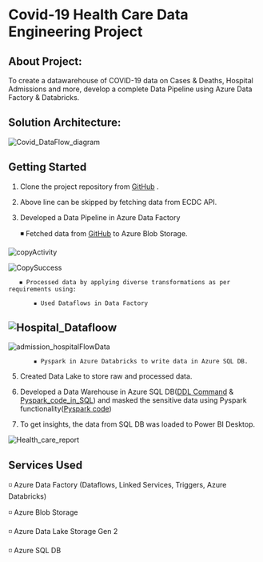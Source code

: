 # Covid-19 Health Care Data Engineering Project
## About Project:
To create a datawarehouse of COVID-19 data on Cases & Deaths, Hospital Admissions and more, develop a complete Data Pipeline using Azure Data Factory & Databricks.

## Solution Architecture:
![Covid_DataFlow_diagram](https://github.com/rashmi0007/health_data/assets/87612040/7928c30e-b762-4ae7-baa0-510096cfe15e)


## Getting Started
 1. Clone the project repository from [GitHub](https://github.com/rashmi0007/health_data/tree/main/health_testdata) .
 
 2. Above line can be skipped by fetching data from ECDC API. 
 
 3. Developed a Data Pipeline in Azure Data Factory
    
       ◾ Fetched data from [GitHub](https://github.com/rashmi0007/health_data/tree/main/health_testdata) to Azure Blob Storage.
    
![copyActivity](https://github.com/rashmi0007/health_data/assets/87612040/8ec646a1-d639-4f05-8364-58857a7948bc)

![CopySuccess](https://github.com/rashmi0007/health_data/assets/87612040/fe1a4e6d-4aa5-45ab-b93b-c6408fea3849)

        
       ◾ Processed data by applying diverse transformations as per requirements using:
    
           ▪ Used Dataflows in Data Factory
![Hospital_Datafloow](https://github.com/rashmi0007/health_data/assets/87612040/4917c8a6-36b2-4b73-9852-0b99d4360b1e)
-----------------------------------------------------------------------------------------------------------------------------
![admission_hospitalFlowData](https://github.com/rashmi0007/health_data/assets/87612040/8a19714d-17e3-4f7a-8169-5d68e684ed53)
    
           ▪ Pyspark in Azure Databricks to write data in Azure SQL DB.
 
 5. Created Data Lake to store raw and processed data.

 6. Developed a Data Warehouse in Azure SQL DB([DDL Command](https://github.com/rashmi0007/health_data/blob/main/AdditionalDetail/Hospital_DDL.SQL) & [Pyspark_code_in_SQL](https://github.com/rashmi0007/health_data/blob/main/code_to_write_in_SQL_DB.ipynb)) and masked the sensitive data using Pyspark functionality([Pyspark code](https://github.com/rashmi0007/health_data/blob/main/masking_dataWithPyspark_%26_with_SQL.ipynb))
 
 7. To get insights, the data from SQL DB was loaded to Power BI Desktop.
    
![Health_care_report](https://github.com/rashmi0007/health_data/assets/87612040/58a9cd35-494c-4146-ba29-7f78ab39216a)


## Services Used
 ◽ Azure Data Factory (Dataflows, Linked Services, Triggers, Azure Databricks)
 
 ◽ Azure Blob Storage
 
 ◽ Azure Data Lake Storage Gen 2
 
 ◽ Azure SQL DB
    
